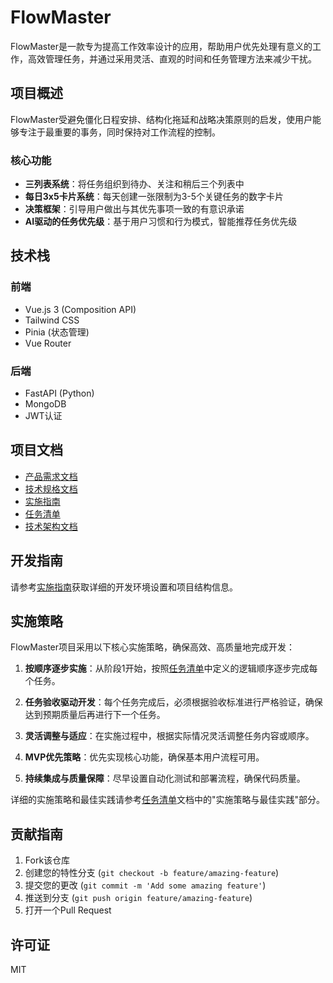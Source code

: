 # FlowMaster

FlowMaster是一款专为提高工作效率设计的应用，帮助用户优先处理有意义的工作，高效管理任务，并通过采用灵活、直观的时间和任务管理方法来减少干扰。

## 项目概述

FlowMaster受避免僵化日程安排、结构化拖延和战略决策原则的启发，使用户能够专注于最重要的事务，同时保持对工作流程的控制。

### 核心功能

- **三列表系统**：将任务组织到待办、关注和稍后三个列表中
- **每日3x5卡片系统**：每天创建一张限制为3-5个关键任务的数字卡片
- **决策框架**：引导用户做出与其优先事项一致的有意识承诺
- **AI驱动的任务优先级**：基于用户习惯和行为模式，智能推荐任务优先级

## 技术栈

### 前端
- Vue.js 3 (Composition API)
- Tailwind CSS
- Pinia (状态管理)
- Vue Router

### 后端
- FastAPI (Python)
- MongoDB
- JWT认证

## 项目文档

- [产品需求文档](PRD.md)
- [技术规格文档](SPEC.md)
- [实施指南](IMPLEMENTATION_GUIDE.md)
- [任务清单](TASKS.md)
- [技术架构文档](ARCHITECTURE.md)

## 开发指南

请参考[实施指南](IMPLEMENTATION_GUIDE.md)获取详细的开发环境设置和项目结构信息。

## 实施策略

FlowMaster项目采用以下核心实施策略，确保高效、高质量地完成开发：

1. **按顺序逐步实施**：从阶段1开始，按照[任务清单](TASKS.md)中定义的逻辑顺序逐步完成每个任务。

2. **任务验收驱动开发**：每个任务完成后，必须根据验收标准进行严格验证，确保达到预期质量后再进行下一个任务。

3. **灵活调整与适应**：在实施过程中，根据实际情况灵活调整任务内容或顺序。

4. **MVP优先策略**：优先实现核心功能，确保基本用户流程可用。

5. **持续集成与质量保障**：尽早设置自动化测试和部署流程，确保代码质量。

详细的实施策略和最佳实践请参考[任务清单](TASKS.md)文档中的"实施策略与最佳实践"部分。

## 贡献指南

1. Fork该仓库
2. 创建您的特性分支 (`git checkout -b feature/amazing-feature`)
3. 提交您的更改 (`git commit -m 'Add some amazing feature'`)
4. 推送到分支 (`git push origin feature/amazing-feature`)
5. 打开一个Pull Request

## 许可证

MIT
